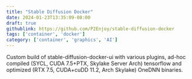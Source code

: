 ```yaml
---
title: "Stable Diffusion Docker"
date: 2024-01-23T13:35:09-08:00
draft: true
githublink: https://github.com/P2Enjoy/stable-diffusion-docker
tags: ['container', 'docker']
category: ['container', 'graphics', 'AI']
---
```


Custom build of stable-diffusion-docker-ui with various plugins, ad-hoc compiled (SYCL, CUDA 7.5+PTX, Skylake Server Arch) tensorflow and optimized (RTX 7.5, CUDA+cuDD 11.2, Arch Skylake) OneDNN binaries.
